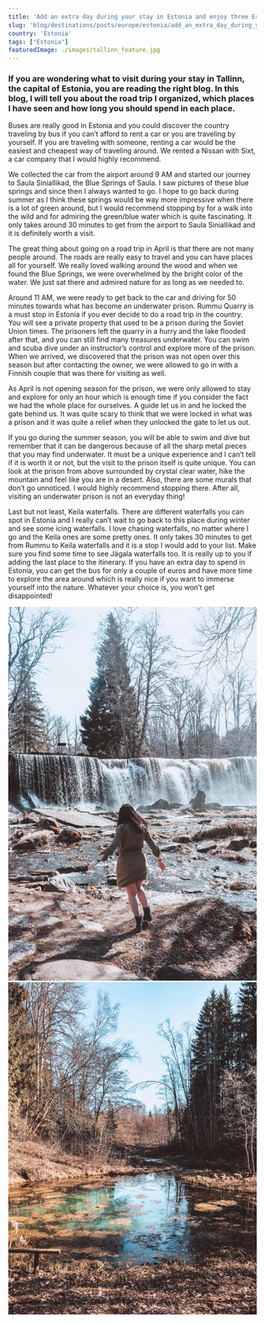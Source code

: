 ```yaml
---
title: 'Add an extra day during your stay in Estonia and enjoy three Estonian gems'
slug: 'blog/destinations/posts/europe/estonia/add_an_extra_day_during_your_stay_in_estonia_and_enjoy_three_estonian_gems/'
country: 'Estonia'
tags: ["Estonia"]
featuredImage: ./images/tallinn_feature.jpg
---
```


<div class='post-text'>

### If you are wondering what to visit during your stay in Tallinn, the capital of Estonia, you are reading the right blog. In this blog, I will tell you about the road trip I organized, which places I have seen and how long you should spend in each place.

Buses are really good in Estonia and you could discover the country traveling by bus if you can’t afford to rent a car or you are traveling by yourself. If you are traveling with someone, renting a car would be the easiest and cheapest way of traveling around. We rented a Nissan with Sixt, a car company that I would highly recommend.

We collected the car from the airport around 9 AM and started our journey to Saula Siniallikad, the Blue Springs of Saula. I saw pictures of these blue springs and since then I always wanted to go. I hope to go back during summer as I think these springs would be way more impressive when there is a lot of green around, but I would recommend stopping by for a walk into the wild and for admiring the green/blue water which is quite fascinating. It only takes around 30 minutes to get from the airport to Saula Siniallikad and it is definitely worth a visit.

The great thing about going on a road trip in April is that there are not many people around. The roads are really easy to travel and you can have places all for yourself. We really loved walking around the wood and when we found the Blue Springs, we were overwhelmed by the bright color of the water. We just sat there and admired nature for as long as we needed to.

Around 11 AM, we were ready to get back to the car and driving for 50 minutes towards what has become an underwater prison. Rummu Quarry is a must stop in Estonia if you ever decide to do a road trip in the country. You will see a private property that used to be a prison during the Soviet Union times. The prisoners left the quarry in a hurry and the lake flooded after that, and you can still find many treasures underwater. You can swim and scuba dive under an instructor’s control and explore more of the prison. When we arrived, we discovered that the prison was not open over this season but after contacting the owner, we were allowed to go in with a Finnish couple that was there for visiting as well.

As April is not opening season for the prison, we were only allowed to stay and explore for only an hour which is enough time if you consider the fact we had the whole place for ourselves. A guide let us in and he locked the gate behind us. It was quite scary to think that we were locked in what was a prison and it was quite a relief when they unlocked the gate to let us out.

If you go during the summer season, you will be able to swim and dive but remember that it can be dangerous because of all the sharp metal pieces that you may find underwater. It must be a unique experience and I can’t tell if it is worth it or not, but the visit to the prison itself is quite unique. You can look at the prison from above surrounded by crystal clear water, hike the mountain and feel like you are in a desert. Also, there are some murals that don’t go unnoticed. I would highly recommend stopping there. After all, visiting an underwater prison is not an everyday thing!

Last but not least, Keila waterfalls. There are different waterfalls you can spot in Estonia and I really can’t wait to go back to this place during winter and see some icing waterfalls. I love chasing waterfalls, no matter where I go and the Keila ones are some pretty ones. It only takes 30 minutes to get from Rummu to Keila waterfalls and it is a stop I would add to your list. Make sure you find some time to see Jägala waterfalls too. It is really up to you if adding the last place to the itinerary. If you have an extra day to spend in Estonia, you can get the bus for only a couple of euros and have more time to explore the area around which is really nice if you want to immerse yourself into the nature. Whatever your choice is, you won’t get disappointed!

</div>

<div class='post-images'>

![Image](./images/tallin_01.jpg)
![Image](./images/tallinn_02.jpg)

</div>